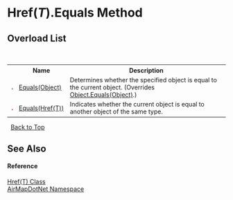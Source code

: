 # Href(*T*).Equals Method 
 


## Overload List
&nbsp;<table><tr><th></th><th>Name</th><th>Description</th></tr><tr><td>![Public method](media/pubmethod.gif "Public method")</td><td><a href="M_AirMapDotNet_Href_1_Equals_1">Equals(Object)</a></td><td>
Determines whether the specified object is equal to the current object.
 (Overrides <a href="http://msdn2.microsoft.com/en-us/library/bsc2ak47" target="_blank">Object.Equals(Object)</a>.)</td></tr><tr><td>![Public method](media/pubmethod.gif "Public method")</td><td><a href="M_AirMapDotNet_Href_1_Equals">Equals(Href(T))</a></td><td>
Indicates whether the current object is equal to another object of the same type.</td></tr></table>&nbsp;
<a href="#href(*t*).equals-method">Back to Top</a>

## See Also


#### Reference
<a href="T_AirMapDotNet_Href_1">Href(T) Class</a><br /><a href="N_AirMapDotNet">AirMapDotNet Namespace</a><br />